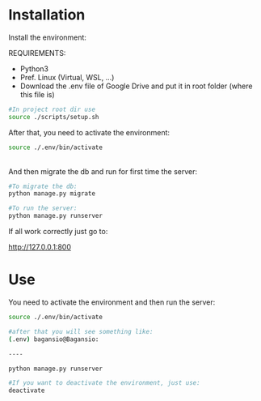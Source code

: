 # Installation

Install the environment:

REQUIREMENTS:

- Python3
- Pref. Linux (Virtual, WSL, ...)
- Download the .env file of Google Drive and put it in root folder (where this file is)


```sh
#In project root dir use
source ./scripts/setup.sh
```

After that, you need to activate the environment:
```sh
source ./.env/bin/activate
```
<br>
And then migrate the db and run for first time the server:

```sh
#To migrate the db:
python manage.py migrate

#To run the server:
python manage.py runserver
```


If all work correctly just go to:

http://127.0.0.1:800

# Use

You need to activate the environment and then run the server:

```sh
source ./.env/bin/activate

#after that you will see something like:
(.env) bagansio@Bagansio: 

----

python manage.py runserver

#If you want to deactivate the environment, just use:
deactivate
```



